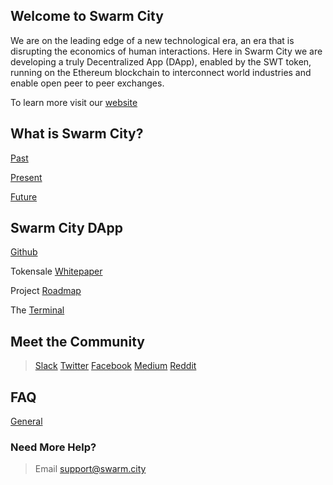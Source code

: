 ## Welcome to Swarm City


We are on the leading edge of a new technological era, an era that is disrupting the economics of human interactions. Here in Swarm City we are developing a truly Decentralized App (DApp), enabled by the SWT token, running on the Ethereum blockchain to  interconnect world industries and enable open peer to peer exchanges.

To learn more visit our [website](https://swarm.city) 


## What is Swarm City?

[Past](https://press.swarm.city/happy-new-year-a52f80043cc7#.uco0arcyo)

[Present](https://press.swarm.city/launch-swarm-city-terminal-f32a8264d98f#.87579vodh)

[Future](https://press.swarm.city/swarm-city-boardwalk-overview-9a362f19411f#.8pruqahmj)


## Swarm City DApp

[Github](https://github.com/swarmcity)

Tokensale [Whitepaper](https://github.com/swarmcity/sc-token/blob/master/token-exchange-miniwhitepaper.md)

Project [Roadmap](https://press.swarm.city/unmistakably-swarm-city-9522606f88)

The [Terminal](https://swarm.city)


## Meet the Community

>[Slack](https://swarm-slack-invite.herokuapp.com/)
>[Twitter](https://twitter.com/SwarmCityHive)
>[Facebook](https://www.facebook.com/groups/SwarmCity/)
>[Medium](https://press.swarm.city/)
>[Reddit](https://www.reddit.com/r/SwarmCity/)


## FAQ

[General](https://faq.swarm.city/)


### Need More Help? 

>Email support@swarm.city
